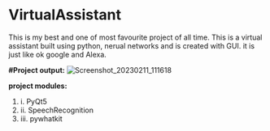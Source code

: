 # VirtualAssistant

This is my best and one of most favourite project of all time. This is a virtual assistant built using python, nerual networks and is created with GUI.
it is just like ok google and Alexa. 

**#Project output:**
![Screenshot_20230211_111618](https://user-images.githubusercontent.com/61658750/222205557-a16b7de5-6185-405f-8b92-377f348771cf.png)


<b>project modules:</b>
<ol>
<li>i. PyQt5</li>
<li>ii. SpeechRecognition</li>
  <li>iii. pywhatkit</li>
</ol>

